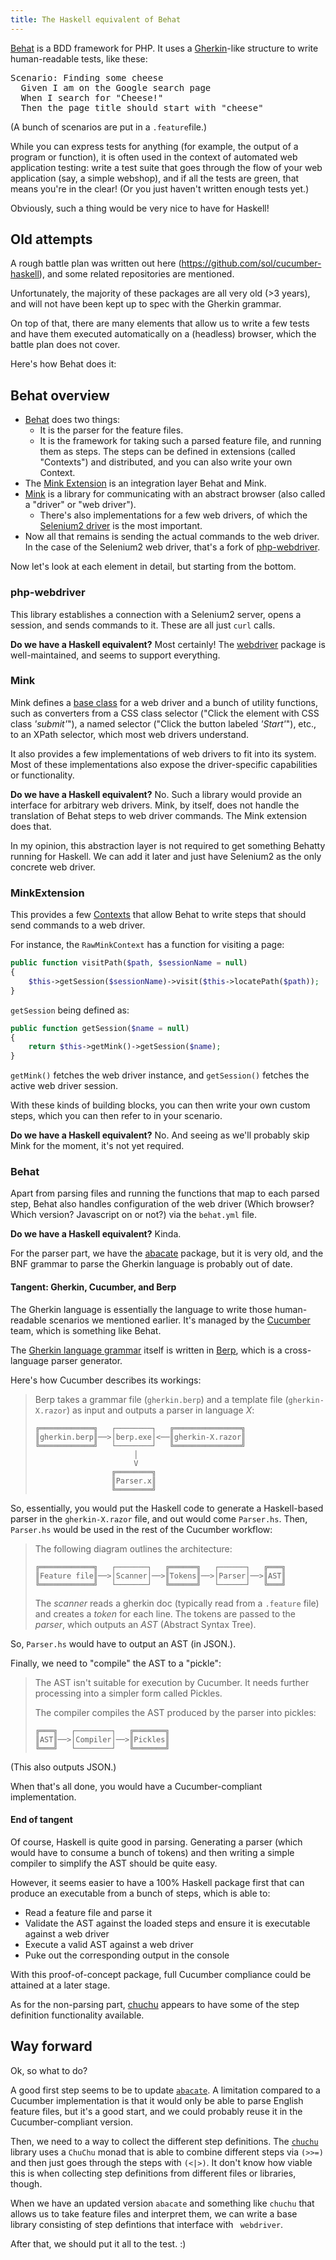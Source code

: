 ```yaml
---
title: The Haskell equivalent of Behat
---
```


[Behat](http://behat.org/en/latest/) is a BDD framework for PHP.
It uses a [Gherkin](https://github.com/cucumber/cucumber/tree/master/gherkin)-like structure to write human-readable tests, like these:

<pre>
Scenario: Finding some cheese
  Given I am on the Google search page
  When I search for "Cheese!"
  Then the page title should start with "cheese"
</pre>

(A bunch of scenarios are put in a `.feature`file.)

While you can express tests for anything (for example, the output of a program or function), it is often used in the context of automated web application testing:
write a test suite that goes through the flow of your web application (say, a simple webshop), and if all the tests are green, that means you're in the clear! (Or you just haven't written enough tests yet.)

Obviously, such a thing would be very nice to have for Haskell!

## Old attempts

A rough battle plan was written out here (https://github.com/sol/cucumber-haskell), and some related repositories are mentioned.

Unfortunately, the majority of these packages are all very old (>3 years), and will not have been kept up to spec with the Gherkin grammar.

On top of that, there are many elements that allow us to write a few tests and have them executed automatically on a (headless) browser, which the battle plan does not cover.

Here's how Behat does it:

## Behat overview

* [Behat](https://github.com/Behat/Behat) does two things:
  * It is the parser for the feature files.
  * It is the framework for taking such a parsed feature file, and running them as steps. The steps can be defined in extensions (called "Contexts") and distributed, and you can also write your own Context.
* The [Mink Extension](https://github.com/Behat/MinkExtension) is an integration layer Behat and Mink. 
* [Mink](https://github.com/minkphp/Mink) is a library for communicating with an abstract browser (also called a "driver" or "web driver").
  * There's also implementations for a few web drivers, of which the  [Selenium2 driver](https://github.com/minkphp/MinkSelenium2Driver) is the most important.
* Now all that remains is sending the actual commands to the web driver. In the case of the Selenium2 web driver, that's a fork of [php-webdriver](https://github.com/instaclick/php-webdriver).

Now let's look at each element in detail, but starting from the bottom.

### php-webdriver

This library establishes a connection with a Selenium2 server, opens a session, and sends commands to it.
These are all just `curl` calls.

**Do we have a Haskell equivalent?** Most certainly! The [webdriver](https://github.com/kallisti-dev/hs-webdriver) package is well-maintained, and seems to support everything.

### Mink

Mink defines a [base class](https://github.com/minkphp/Mink/blob/master/src/Driver/CoreDriver.php) for a web driver and a bunch of utility functions, 
such as converters from a CSS class selector ("Click the element with CSS class *'submit'*"), 
a named selector ("Click the button labeled *'Start'*"), etc., 
to an XPath selector, which most web drivers understand.
  
It also provides a few implementations of web drivers to fit into its system.
Most of these implementations also expose the driver-specific capabilities or functionality.

**Do we have a Haskell equivalent?** No. Such a library would provide an interface for arbitrary web drivers. 
Mink, by itself, does not handle the translation of Behat steps to web driver commands. 
The Mink extension does that.

In my opinion, this abstraction layer is not required to get something Behatty running for Haskell.
We can add it later and just have Selenium2 as the only concrete web driver.

### MinkExtension

This provides a few [Contexts](https://github.com/Behat/MinkExtension/tree/master/src/Behat/MinkExtension/Context) that allow Behat to write steps that should send commands to a web driver.

For instance, the `RawMinkContext` has a function for visiting a page:

```php
public function visitPath($path, $sessionName = null)
{
    $this->getSession($sessionName)->visit($this->locatePath($path));
}
```

`getSession` being defined as:

```php
public function getSession($name = null)
{
    return $this->getMink()->getSession($name);
}
```

`getMink()` fetches the web driver instance, and `getSession()` fetches the active web driver session.

With these kinds of building blocks, you can then write your own custom steps, which you can then refer to in your scenario.

**Do we have a Haskell equivalent?** No. And seeing as we'll probably skip Mink for the moment, it's not yet required.

### Behat

Apart from parsing files and running the functions that map to each parsed step, 
Behat also handles configuration of the web driver (Which browser? Which version? Javascript on or not?) via the `behat.yml` file.

**Do we have a Haskell equivalent?** Kinda.

For the parser part, we have the [abacate](https://hackage.haskell.org/package/abacate) package, but it is very old, 
and the BNF grammar to parse the Gherkin language is probably out of date.

#### Tangent: Gherkin, Cucumber, and Berp

The Gherkin language is essentially the language to write those human-readable scenarios we mentioned earlier.
It's managed by the [Cucumber](https://cucumber.io) team, which is something like Behat.

The [Gherkin language grammar](https://github.com/cucumber/cucumber/blob/master/gherkin/gherkin.berp) itself is written in [Berp](https://github.com/gasparnagy/berp),
which is a cross-language parser generator.

Here's how Cucumber describes its workings:

> Berp takes a grammar file (`gherkin.berp`) and a template file (`gherkin-X.razor`) as input
and outputs a parser in language *X*:
> 
>     ╔════════════╗   ┌────────┐   ╔═══════════════╗
>     ║gherkin.berp║──>│berp.exe│<──║gherkin-X.razor║
>     ╚════════════╝   └────────┘   ╚═══════════════╝
>                           │
>                           V
>                      ╔════════╗
>                      ║Parser.x║
>                      ╚════════╝
> 

So, essentially, you would put the Haskell code to generate a Haskell-based parser in the `gherkin-X.razor` file, and out would come `Parser.hs`.
Then, `Parser.hs` would be used in the rest of the Cucumber workflow:

> The following diagram outlines the architecture:
> 
>     ╔════════════╗   ┌───────┐   ╔══════╗   ┌──────┐   ╔═══╗
>     ║Feature file║──>│Scanner│──>║Tokens║──>│Parser│──>║AST║
>     ╚════════════╝   └───────┘   ╚══════╝   └──────┘   ╚═══╝
> 
> The *scanner* reads a gherkin doc (typically read from a `.feature` file) and creates
> a *token* for each line. The tokens are passed to the *parser*, which outputs an *AST*
> (Abstract Syntax Tree).

So, `Parser.hs` would have to output an AST (in JSON.). 

Finally, we need to "compile" the AST to a "pickle":

> The AST isn't suitable for execution by Cucumber. It needs further processing into a simpler form called Pickles.
> 
> The compiler compiles the AST produced by the parser into pickles:
> 
>     ╔═══╗   ┌────────┐   ╔═══════╗
>     ║AST║──>│Compiler│──>║Pickles║
>     ╚═══╝   └────────┘   ╚═══════╝

(This also outputs JSON.)

When that's all done, you would have a Cucumber-compliant implementation.

#### End of tangent

Of course, Haskell is quite good in parsing.
Generating a parser (which would have to consume a bunch of tokens) and then writing a simple compiler to simplify the AST should be quite easy.

However, it seems easier to have a 100% Haskell package first that can produce an executable from a bunch of steps, which is able to:

* Read a feature file and parse it
* Validate the AST against the loaded steps and ensure it is executable against a web driver
* Execute a valid AST against a web driver
* Puke out the corresponding output in the console

With this proof-of-concept package, full Cucumber compliance could be attained at a later stage.

As for the non-parsing part, [chuchu](http://hackage.haskell.org/package/chuchu) appears to have some of the step definition functionality available.

## Way forward

Ok, so what to do? 

A good first step seems to be to update [`abacate`](https://hackage.haskell.org/package/abacate). 
A limitation compared to a Cucumber implementation is that it would only be able to parse English feature files, but it's a good start, and we could probably reuse it in the Cucumber-compliant version.

Then, we need to a way to collect the different step definitions.
The [`chuchu`](https://github.com/marcotmarcot/chuchu/tree/master/tests) library uses a `ChuChu` monad that is able to combine different steps via `(>>=)` and then just goes through the steps with `(<|>)`.
It don't know how viable this is when collecting step definitions from different files or libraries, though.

When we have an updated version `abacate` and something like `chuchu` that allows us to take feature files and interpret them, we can write a base library consisting of step defintions that interface with ` webdriver`.

After that, we should put it all to the test. :)
